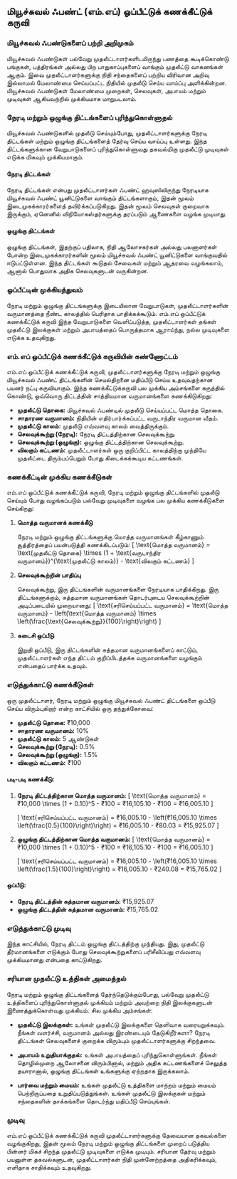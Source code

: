 ## மியூச்சுவல் ஃபண்ட் (எம்.எப்) ஒப்பீட்டுக் கணக்கீட்டுக் கருவி

### மியூச்சுவல் ஃபண்டுகளைப் பற்றி அறிமுகம்

மியூச்சுவல் ஃபண்டுகள் பல்வேறு முதலீட்டாளர்களிடமிருந்து பணத்தை கூடிக்கொண்டு பங்குகள், பத்திரங்கள் அல்லது பிற பாதுகாப்புகளைப் வாங்கும் முதலீட்டு வாகனங்கள் ஆகும். இவை முதலீட்டாளர்களுக்கு நிதி சந்தைகளைப் பற்றிய விரிவான அறிவு இல்லாமல் மேலாண்மை செய்யப்பட்ட நிதியில் முதலீடு செய்ய வாய்ப்பு அளிக்கின்றன. மியூச்சுவல் ஃபண்டுகள் மேலாண்மை முறைகள், செலவுகள், அபாயம் மற்றும் முடிவுகள் ஆகியவற்றில் முக்கியமாக மாறுபடலாம்.

### நேரடி மற்றும் ஒழுங்கு திட்டங்களைப் புரிந்துகொள்ளுதல்

மியூச்சுவல் ஃபண்டுகளில் முதலீடு செய்யும்போது, முதலீட்டாளர்களுக்கு நேரடி திட்டங்கள் மற்றும் ஒழுங்கு திட்டங்களைத் தேர்வு செய்ய வாய்ப்பு உள்ளது. இந்த திட்டங்களுக்கான வேறுபாடுகளைப் புரிந்துகொள்ளுவது தகவல்மிகு முதலீட்டு முடிவுகள் எடுக்க மிகவும் முக்கியமாகும்.

#### நேரடி திட்டங்கள்

நேரடி திட்டங்கள் என்பது முதலீட்டாளர்கள் ஃபண்ட் ஹவுஸிலிருந்து நேரடியாக மியூச்சுவல் ஃபண்ட் யூனிட்டுகளை வாங்கும் திட்டங்களாகும், இதன் மூலம் இடைமுகக்காரர்களைத் தவிர்க்கப்படுகிறது. இதன் மூலம் செலவுகள் குறைவாக இருக்கும், ஏனெனில் விநியோகஸ்தர்களுக்கு தரப்படும் ஆணைகளை வழங்க முடியாது.

#### ஒழுங்கு திட்டங்கள்

ஒழுங்கு திட்டங்கள், இதற்குப் பதிலாக, நிதி ஆலோசகர்கள் அல்லது பலனாளர்கள் போன்ற இடைமுகக்காரர்களின் மூலம் மியூச்சுவல் ஃபண்ட் யூனிட்டுகளை வாங்குவதில் ஈடுபட்டுள்ளன. இந்த திட்டங்கள் கூடுதல் சேவைகள் மற்றும் ஆதரவை வழங்கலாம், ஆனால் பொதுவாக அதிக செலவுகளுடன் வருகின்றன.

### ஒப்பீட்டின் முக்கியத்துவம்

நேரடி மற்றும் ஒழுங்கு திட்டங்களுக்கு இடையிலான வேறுபாடுகள், முதலீட்டாளர்களின் வருமானத்தை நீண்ட காலத்தில் பெரிதாக பாதிக்கக்கூடும். எம்.எப் ஒப்பீட்டுக் கணக்கீட்டுக் கருவி இந்த வேறுபாடுகளை வெளிப்படுத்த, முதலீட்டாளர்கள் தங்கள் முதலீட்டு இலக்குகள் மற்றும் அபாயத்தைப் பொருத்தமாக ஆராய்ந்து, நல்ல முடிவுகளை எடுக்க உதவுகிறது.

### எம்.எப் ஒப்பீட்டுக் கணக்கீட்டுக் கருவியின் கண்ணோட்டம்

எம்.எப் ஒப்பீட்டுக் கணக்கீட்டுக் கருவி, முதலீட்டாளர்களுக்கு நேரடி மற்றும் ஒழுங்கு மியூச்சுவல் ஃபண்ட் திட்டங்களின் செயல்திறனை மதிப்பீடு செய்ய உதவுவதற்கான பயனர் நட்பு கருவியாகும். இந்த கணக்கீட்டுக்கருவி பல முக்கிய அம்சங்களை கருத்தில் கொண்டு, ஒவ்வொரு திட்டத்தின் சாத்தியமான வருமானங்களை கணக்கிடுகிறது:

- **முதலீட்டு தொகை:** மியூச்சுவல் ஃபண்டில் முதலீடு செய்யப்பட்ட மொத்த தொகை.
- **சாதாரண வருமானம்:** நிதியின் எதிர்பார்க்கப்பட்ட வருடாந்திர வருமான வீதம்.
- **முதலீட்டு காலம்:** முதலீடு எவ்வளவு காலம் வைத்திருக்கும்.
- **செலவுக்கூற்று (நேரடி):** நேரடி திட்டத்திற்கான செலவுக்கூற்று.
- **செலவுக்கூற்று (ஒழுங்கு):** ஒழுங்கு திட்டத்திற்கான செலவுக்கூற்று.
- **விலகும் கட்டணம்:** முதலீட்டாளர்கள் ஒரு குறிப்பிட்ட காலத்திற்கு முந்தியே முதலீட்டை திரும்பப்பெறும் போது கிடைக்கக்கூடிய கட்டணங்கள்.

### கணக்கீட்டின் முக்கிய கணக்கீடுகள்

எம்.எப் ஒப்பீட்டுக் கணக்கீட்டுக் கருவி, நேரடி மற்றும் ஒழுங்கு திட்டங்களில் முதலீடு செய்யும் போது வழங்கப்படும் பல்வேறு முடிவுகளை வழங்க பல முக்கிய கணக்கீடுகளை செய்கிறது:

1. **மொத்த வருமானக் கணக்கீடு**

   நேரடி மற்றும் ஒழுங்கு திட்டங்களுக்கு மொத்த வருமானங்கள் கீழ்காணும் சூத்திரத்தைப் பயன்படுத்தி கணக்கிடப்படும்:
   \[
   \text{மொத்த வருமானம்} = \text{முதலீட்டு தொகை} \times (1 + \text{வருடாந்திர வருமானம்})^{\text{முதலீட்டு காலம்}} - \text{விலகும் கட்டணம்}
   \]

2. **செலவுக்கூற்றின் பாதிப்பு**

   செலவுக்கூற்று, இரு திட்டங்களின் வருமானங்களை நேரடியாக பாதிக்கிறது. இரு திட்டங்களுக்கும், சுத்தமான வருமானங்கள் தொடர்புடைய செலவுக்கூற்றின் அடிப்படையில் முறையானது:
   \[
   \text{சரிசெய்யப்பட்ட வருமானம்} = \text{மொத்த வருமானம்} - \left(\text{மொத்த வருமானம்} \times \left(\frac{\text{செலவுக்கூற்று}}{100}\right)\right)
   \]

3. **கடைசி ஒப்பீடு**

   இறுதி ஒப்பீடு, இரு திட்டங்களின் சுத்தமான வருமானங்களைப் காட்டும், முதலீட்டாளர்கள் எந்த திட்டம் குறிப்பிடத்தக்க வருமானங்களை வழங்கும் என்பதைப் பார்க்க உதவும்.

### எடுத்துக்காட்டு கணக்கீடுகள்

ஒரு முதலீட்டாளர், நேரடி மற்றும் ஒழுங்கு மியூச்சுவல் ஃபண்ட் திட்டங்களை ஒப்பீடு செய்ய விரும்புகிறார் என்ற காட்சியில் ஒரு தந்துக்கோவை:

- **முதலீட்டு தொகை:** ₹10,000
- **சாதாரண வருமானம்:** 10%
- **முதலீட்டு காலம்:** 5 ஆண்டுகள்
- **செலவுக்கூற்று (நேரடி):** 0.5%
- **செலவுக்கூற்று (ஒழுங்கு):** 1.5%
- **விலகும் கட்டணம்:** ₹100

#### படி-படி கணக்கீடு:

1. **நேரடி திட்டத்திற்கான மொத்த வருமானம்:**
   \[
   \text{மொத்த வருமானம்} = ₹10,000 \times (1 + 0.10)^5 - ₹100 = ₹16,105.10 - ₹100 = ₹16,005.10
   \]

   \[
   \text{சரிசெய்யப்பட்ட வருமானம்} = ₹16,005.10 - \left(₹16,005.10 \times \left(\frac{0.5}{100}\right)\right) = ₹16,005.10 - ₹80.03 = ₹15,925.07
   \]

2. **ஒழுங்கு திட்டத்திற்கான மொத்த வருமானம்:**
   \[
   \text{மொத்த வருமானம்} = ₹10,000 \times (1 + 0.10)^5 - ₹100 = ₹16,105.10 - ₹100 = ₹16,005.10
   \]

   \[
   \text{சரிசெய்யப்பட்ட வருமானம்} = ₹16,005.10 - \left(₹16,005.10 \times \left(\frac{1.5}{100}\right)\right) = ₹16,005.10 - ₹240.08 = ₹15,765.02
   \]

#### ஒப்பீடு:
- **நேரடி திட்டத்தின் சுத்தமான வருமானம்:** ₹15,925.07
- **ஒழுங்கு திட்டத்தின் சுத்தமான வருமானம்:** ₹15,765.02

### எடுத்துக்காட்டு முடிவு

இந்த காட்சியில், நேரடி திட்டம் ஒழுங்கு திட்டத்திற்கு முந்தியது. இது, முதலீட்டு தீர்மானங்களை எடுக்கும் போது செலவுக்கூற்றுகளைப் பரிசீலிப்பது எவ்வளவு முக்கியமானது என்பதை காட்டுகிறது.

### சரியான முதலீட்டு உத்திகள் அமைத்தல்

நேரடி மற்றும் ஒழுங்கு திட்டங்களைத் தேர்ந்தெடுக்கும்போது, பல்வேறு முதலீட்டு உத்திகளைப் புரிந்துகொள்ளுதல் முக்கியம் மற்றும் அவற்றை நிதி இலக்குகளுடன் இணைத்துக்கொள்வது முக்கியம். சில முக்கிய அம்சங்கள்:

- **முதலீட்டு இலக்குகள்:** உங்கள் முதலீட்டு இலக்குகளை தெளிவாக வரையறுக்கவும். நீங்கள் வளர்ச்சி, வருமானம் அல்லது இரண்டையும் தேடுகிறீர்களா? நேரடி திட்டங்கள் செலவுகளைச் குறைக்க விரும்பும் முதலீட்டாளர்களுக்கு சிறந்தவை.

- **அபாயம் உறுதியாக்குதல்:** உங்கள் அபாயத்தைப் புரிந்துகொள்ளுங்கள். நீங்கள் தொழில்முறை ஆலோசனை விரும்பினால், மற்றும் அதிக கட்டணங்களைச் செலுத்த தயாரானால், ஒழுங்கு திட்டங்கள் உங்களுக்கு ஏற்றதாக இருக்கலாம்.

- **பார்வை மற்றும் மையம்:** உங்கள் முதலீட்டு உத்திகளை மாற்றம் மற்றும் மையம் பெற்றிருப்பதை உறுதிப்படுத்துங்கள். உங்கள் முதலீட்டு இலக்குகள் மற்றும் சந்தைகளின் தாக்கங்களை தொடர்ந்து மதிப்பீடு செய்யுங்கள்.

### முடிவு

எம்.எப் ஒப்பீட்டுக் கணக்கீட்டுக் கருவி முதலீட்டாளர்களுக்கு தேவையான தகவல்களை வழங்குகிறது, இதன் மூலம் நேரடி மற்றும் ஒழுங்கு திட்டங்களை முறைப் படுத்திய பின்னர் மிகச் சிறந்த முதலீட்டு முடிவுகளை எடுக்க முடியும். சரியான தேர்வு மற்றும் பயனுள்ள தகவல்களுடன், முதலீட்டாளர்கள் நிதி முன்னேற்றத்தை அதிகரிக்கவும், எளிதாக சாதிக்கவும் உதவுகிறது.
